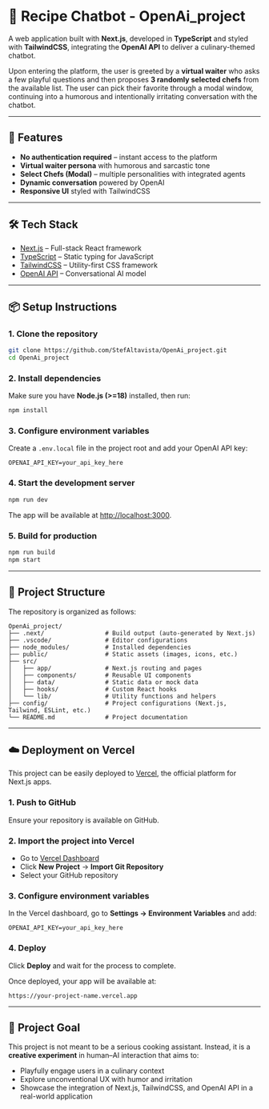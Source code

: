 # 🍝 Recipe Chatbot - OpenAi_project

A web application built with **Next.js**, developed in **TypeScript** and styled with **TailwindCSS**, integrating the **OpenAI API** to deliver a culinary-themed chatbot.

Upon entering the platform, the user is greeted by a **virtual waiter** who asks a few playful questions and then proposes **3 randomly selected chefs** from the available list. The user can pick their favorite through a modal window, continuing into a humorous and intentionally irritating conversation with the chatbot.

---

## 🚀 Features

- **No authentication required** – instant access to the platform
- **Virtual waiter persona** with humorous and sarcastic tone
- **Select Chefs (Modal)** – multiple personalities with integrated agents
- **Dynamic conversation** powered by OpenAI
- **Responsive UI** styled with TailwindCSS

---

## 🛠️ Tech Stack

- [Next.js](https://nextjs.org/) – Full-stack React framework
- [TypeScript](https://www.typescriptlang.org/) – Static typing for JavaScript
- [TailwindCSS](https://tailwindcss.com/) – Utility-first CSS framework
- [OpenAI API](https://platform.openai.com/) – Conversational AI model

---

## 📦 Setup Instructions

### 1. Clone the repository

```bash
git clone https://github.com/StefAltavista/OpenAi_project.git
cd OpenAi_project
```

### 2. Install dependencies

Make sure you have **Node.js (>=18)** installed, then run:

```bash
npm install
```

### 3. Configure environment variables

Create a `.env.local` file in the project root and add your OpenAI API key:

```
OPENAI_API_KEY=your_api_key_here
```

### 4. Start the development server

```bash
npm run dev
```

The app will be available at [http://localhost:3000](http://localhost:3000).

### 5. Build for production

```bash
npm run build
npm start
```

---

## 📂 Project Structure

The repository is organized as follows:

```
OpenAi_project/
├── .next/                 # Build output (auto-generated by Next.js)
├── .vscode/               # Editor configurations
├── node_modules/          # Installed dependencies
├── public/                # Static assets (images, icons, etc.)
├── src/
│   ├── app/               # Next.js routing and pages
│   ├── components/        # Reusable UI components
│   ├── data/              # Static data or mock data
│   ├── hooks/             # Custom React hooks
│   └── lib/               # Utility functions and helpers
├── config/                # Project configurations (Next.js, Tailwind, ESLint, etc.)
└── README.md              # Project documentation
```

---

## ☁️ Deployment on Vercel

This project can be easily deployed to [Vercel](https://vercel.com/), the official platform for Next.js apps.

### 1. Push to GitHub

Ensure your repository is available on GitHub.

### 2. Import the project into Vercel

- Go to [Vercel Dashboard](https://vercel.com/dashboard)
- Click **New Project** → **Import Git Repository**
- Select your GitHub repository

### 3. Configure environment variables

In the Vercel dashboard, go to **Settings → Environment Variables** and add:

```
OPENAI_API_KEY=your_api_key_here
```

### 4. Deploy

Click **Deploy** and wait for the process to complete.

Once deployed, your app will be available at:

```
https://your-project-name.vercel.app
```

---

## 🎯 Project Goal

This project is not meant to be a serious cooking assistant. Instead, it is a **creative experiment** in human–AI interaction that aims to:

- Playfully engage users in a culinary context
- Explore unconventional UX with humor and irritation
- Showcase the integration of Next.js, TailwindCSS, and OpenAI API in a real-world application

